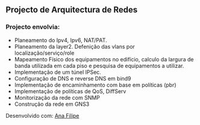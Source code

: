 ## Projecto de Arquitectura de Redes

### Projecto envolvia:
- Planeamento do Ipv4, Ipv6, NAT/PAT.
- Planeamento da layer2. Defenição das vlans por localização/serviço/role
- Mapeamento Físico dos equipamentos no edifício, calculo da largura de banda utilizada em cada piso e pesquisa de equipamentos a utilizar.
- Implementação de um túnel IPSec.
- Configuração de DNS e reverse DNS em bind9
- Implementação de encaminhamento com base em políticas (pbr)
- Implementação de políticas de QoS, DiffServ
- Monitorização da rede com SNMP
- Construção da rede em GNS3

Desenvolvido com: [Ana Filipe](https://github.com/AnaaFilipe)